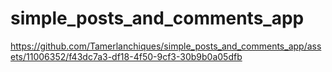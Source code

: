 # simple_posts_and_comments_app

https://github.com/Tamerlanchiques/simple_posts_and_comments_app/assets/11006352/f43dc7a3-df18-4f50-9cf3-30b9b0a05dfb

